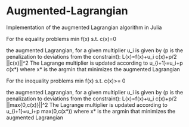 # Augmented-Lagrangian
Implementation of the augmented Lagrangian algorithm in Julia

For the equality problems
min f(x)
s.t. c(x)=0

the augmented Lagrangian, for a given multiplier u_i is given by (p is the penalization to deviations from the constraint):
L(x)=f(x)+u_i c(x)+p/2 ||c(x)||^2
The Lagrange multiplier is updated according to 
u_{i+1}=u_i+p c(x*)
where x* is the argmin that minimizes the augmented Lagrangian

For the inequality problems
min f(x)
s.t. c(x)>= 0

the augmented Lagrangian, for a given multiplier u_i is given by (p is the penalization to deviations from the constraint):
L(x)=f(x)+u_i c(x)+p/2 ||max{0,c(x)}||^2
The Lagrange multiplier is updated according to 
u_{i+1}=u_i+p max(0,c(x*))
where x* is the argmin that minimizes the augmented Lagrangian
